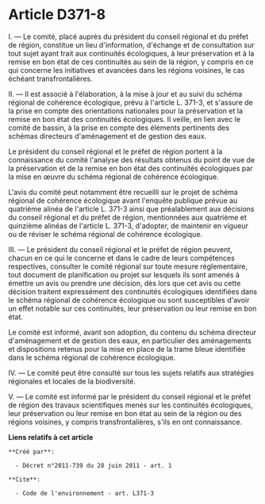# Article D371-8

I. ― Le comité, placé auprès du président du conseil régional et du préfet de région, constitue un lieu d'information,
d'échange et de consultation sur tout sujet ayant trait aux continuités écologiques, à leur préservation et à la remise en
bon état de ces continuités au sein de la région, y compris en ce qui concerne les initiatives et avancées dans les régions
voisines, le cas échéant transfrontalières. 

II. ― Il est associé à l'élaboration, à la mise à jour et au suivi du schéma régional de cohérence écologique, prévu à
l'article L. 371-3, et s'assure de la prise en compte des orientations nationales pour la préservation et la remise en bon
état des continuités écologiques. Il veille, en lien avec le comité de bassin, à la prise en compte des éléments pertinents
des schémas directeurs d'aménagement et de gestion des eaux. 

Le président du conseil régional et le préfet de région portent à la connaissance du comité l'analyse des résultats obtenus
du point de vue de la préservation et de la remise en bon état des continuités écologiques par la mise en œuvre du schéma
régional de cohérence écologique. 

L'avis du comité peut notamment être recueilli sur le projet de schéma régional de cohérence écologique avant l'enquête
publique prévue au quatrième alinéa de l'article L. 371-3 ainsi que préalablement aux décisions du conseil régional et du
préfet de région, mentionnées aux quatrième et quinzième alinéas de l'article L. 371-3, d'adopter, de maintenir en vigueur ou
de réviser le schéma régional de cohérence écologique. 

III. ― Le président du conseil régional et le préfet de région peuvent, chacun en ce qui le concerne et dans le cadre de
leurs compétences respectives, consulter le comité régional sur toute mesure réglementaire, tout document de planification ou
projet sur lesquels ils sont amenés à émettre un avis ou prendre une décision, dès lors que cet avis ou cette décision
traitent expressément des continuités écologiques identifiées dans le schéma régional de cohérence écologique ou sont
susceptibles d'avoir un effet notable sur ces continuités, leur préservation ou leur remise en bon état. 

Le comité est informé, avant son adoption, du contenu du schéma directeur d'aménagement et de gestion des eaux, en
particulier des aménagements et dispositions retenus pour la mise en place de la trame bleue identifiée dans le schéma
régional de cohérence écologique. 

IV. ― Le comité peut être consulté sur tous les sujets relatifs aux stratégies régionales et locales de la biodiversité. 

V. ― Le comité est informé par le président du conseil régional et le préfet de région des travaux scientifiques menés sur
les continuités écologiques, leur préservation ou leur remise en bon état au sein de la région ou des régions voisines, y
compris transfrontalières, s'ils en ont connaissance.

**Liens relatifs à cet article**

	**Créé par**:

	  - Décret n°2011-739 du 28 juin 2011 - art. 1

	**Cite**:

	  - Code de l'environnement - art. L371-3
